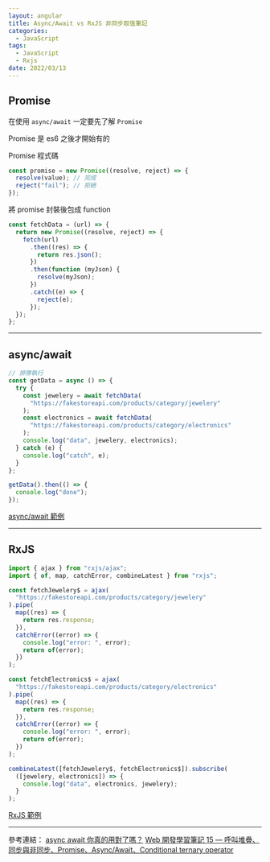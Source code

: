 ```yaml
---
layout: angular
title: Async/Await vs RxJS 非同步取值筆記
categories:
  - JavaScript
tags:
  - JavaScript
  - Rxjs
date: 2022/03/13
---
```


## Promise

在使用 `async/await` 一定要先了解 `Promise`

Promise 是 es6 之後才開始有的

Promise 程式碼

```js
const promise = new Promise((resolve, reject) => {
  resolve(value); // 完成
  reject("fail"); // 拒絕
});
```

將 promise 封裝後包成 function

```js
const fetchData = (url) => {
  return new Promise((resolve, reject) => {
    fetch(url)
      .then((res) => {
        return res.json();
      })
      .then(function (myJson) {
        resolve(myJson);
      })
      .catch((e) => {
        reject(e);
      });
  });
};
```

---

## async/await

```js
// 排隊執行
const getData = async () => {
  try {
    const jewelery = await fetchData(
      "https://fakestoreapi.com/products/category/jewelery"
    );
    const electronics = await fetchData(
      "https://fakestoreapi.com/products/category/electronics"
    );
    console.log("data", jewelery, electronics);
  } catch (e) {
    console.log("catch", e);
  }
};

getData().then(() => {
  console.log("done");
});
```

[async/await 範例](https://stackblitz.com/edit/js-abcrfb)

---

## RxJS

```ts
import { ajax } from "rxjs/ajax";
import { of, map, catchError, combineLatest } from "rxjs";

const fetchJewelery$ = ajax(
  "https://fakestoreapi.com/products/category/jewelery"
).pipe(
  map((res) => {
    return res.response;
  }),
  catchError((error) => {
    console.log("error: ", error);
    return of(error);
  })
);

const fetchElectronics$ = ajax(
  "https://fakestoreapi.com/products/category/electronics"
).pipe(
  map((res) => {
    return res.response;
  }),
  catchError((error) => {
    console.log("error: ", error);
    return of(error);
  })
);

combineLatest([fetchJewelery$, fetchElectronics$]).subscribe(
  ([jewelery, electronics]) => {
    console.log("data", electronics, jewelery);
  }
);
```

[RxJS 範例](https://stackblitz.com/edit/rxjs-axmpfg)

---

參考連結：
[async await 你真的用對了嗎？](https://iter01.com/557755.html)
[Web 開發學習筆記 15 — 呼叫堆疊、同步與非同步、Promise、Async/Await、Conditional ternary operator](https://teagan-hsu.coderbridge.io/2021/01/03/javascript-async-promise/)

